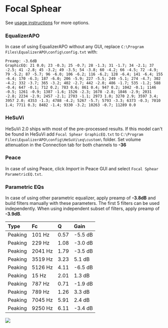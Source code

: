 # Focal Sphear
See [usage instructions](https://github.com/jaakkopasanen/AutoEq#usage) for more options.

### EqualizerAPO
In case of using EqualizerAPO without any GUI, replace `C:\Program Files\EqualizerAPO\config\config.txt`
with:
```
Preamp: -3.6dB
GraphicEQ: 21 0.0; 23 -0.3; 25 -0.7; 28 -1.3; 31 -1.7; 34 -2.1; 37 -2.5; 41 -2.8; 45 -3.2; 49 -3.5; 54 -3.8; 60 -4.2; 66 -4.5; 72 -4.9; 79 -5.2; 87 -5.7; 96 -6.0; 106 -6.2; 116 -6.2; 128 -6.4; 141 -6.4; 155 -6.4; 170 -6.3; 187 -6.0; 206 -5.9; 227 -5.5; 249 -5.1; 274 -4.7; 302 -4.2; 332 -3.7; 365 -3.2; 402 -2.7; 442 -2.0; 486 -1.7; 535 -1.2; 588 -0.4; 647 -0.1; 712 0.2; 783 0.6; 861 0.4; 947 0.2; 1042 -0.1; 1146 -0.5; 1261 -0.9; 1387 -1.6; 1526 -2.3; 1678 -2.8; 1846 -2.9; 2031 -2.8; 2234 -2.9; 2457 -2.1; 2703 -1.1; 2973 1.0; 3270 2.9; 3597 3.4; 3957 2.0; 4353 -1.3; 4788 -4.2; 5267 -5.7; 5793 -3.3; 6373 -0.3; 7010 1.4; 7711 0.3; 8482 -1.4; 9330 -3.2; 10263 -0.7; 11289 0.0
```

### HeSuVi
HeSuVi 2.0 ships with most of the pre-processed results. If this model can't be found in HeSuVi add
`Focal Sphear GraphicEQ.txt` to `C:\Program Files\EqualizerAPO\config\HeSuVi\eq\custom\` folder.
Set volume attenuation in the Connection tab for both channels to **-36**

### Peace
In case of using Peace, click *Import* in Peace GUI and select `Focal Sphear ParametricEQ.txt`.

### Parametric EQs
In case of using other parametric equalizer, apply preamp of **-3.8dB** and build filters manually
with these parameters. The first 5 filters can be used independently.
When using independent subset of filters, apply preamp of **-3.9dB**.

| Type    | Fc      |    Q | Gain    |
|:--------|:--------|:-----|:--------|
| Peaking | 101 Hz  | 0.57 | -5.5 dB |
| Peaking | 229 Hz  | 1.08 | -3.0 dB |
| Peaking | 2041 Hz | 1.79 | -3.5 dB |
| Peaking | 3519 Hz | 3.23 | 5.1 dB  |
| Peaking | 5126 Hz | 4.11 | -6.5 dB |
| Peaking | 15 Hz   | 2.01 | 1.3 dB  |
| Peaking | 787 Hz  | 0.71 | -1.9 dB |
| Peaking | 789 Hz  | 1.26 | 3.3 dB  |
| Peaking | 7045 Hz | 5.91 | 2.4 dB  |
| Peaking | 9250 Hz | 6.11 | -3.4 dB |

![](https://raw.githubusercontent.com/jaakkopasanen/AutoEq/master/results/innerfidelity/sbaf-serious/Focal%20Sphear/Focal%20Sphear.png)